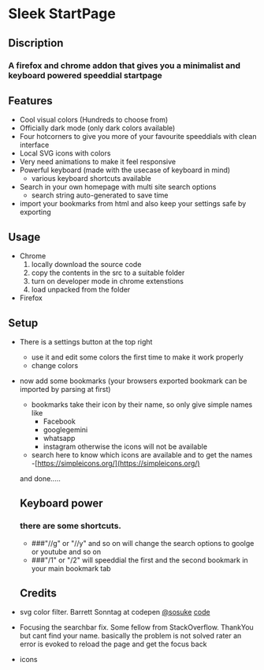 # Sleek StartPage

## Discription

### A firefox and chrome addon that gives you a minimalist and keyboard powered speeddial startpage

## Features

- Cool visual colors (Hundreds to choose from)
- Officially dark mode (only dark colors available)
- Four hotcorners to give you more of your favourite speeddials with clean interface
- Local SVG icons with colors
- Very need animations to make it feel responsive
- Powerful keyboard (made with the usecase of keyboard in mind)
    - various keyboard shortcuts available
- Search in your own homepage with multi site search options
    - search string auto-generated to save time
- import your bookmarks from html and also keep your settings safe by exporting

## Usage

- Chrome
    1. locally download the source code
    2. copy the contents in the src to a suitable folder
    3. turn on developer mode in chrome extenstions
    4. load unpacked from the folder
- Firefox
    
## Setup
- There is a settings button at the top right
    - use it and edit some colors the first time to make it work properly
    - change colors
- now add some bookmarks (your browsers exported bookmark can be imported by parsing at first)
    - bookmarks take their icon by their name, so only give simple names like
        - Facebook
        - googlegemini
        - whatsapp
        - instagram
     otherwise the icons will not be available
    - search here to know which icons are available and to get the names
        -[https://simpleicons.org/](https://simpleicons.org/)  
  
  and done.....


  ## Keyboard power
  ### there are some shortcuts.
  - ###"//g" or "//y" and so on will change the search options to goolge or youtube and so on
  - ###"/1" or "/2" will speeddial the first and the second bookmark in your main bookmark tab
 
  ## Credits
 - svg color filter. Barrett Sonntag at codepen [@sosuke](https://codepen.io/sosuke) [code](https://codepen.io/sosuke/pen/Pjoqqp)
 - Focusing the searchbar fix. Some fellow from StackOverflow. ThankYou but cant find your name. basically the problem is not solved rater an error is evoked to reload the page and get the focus back
 - icons 
